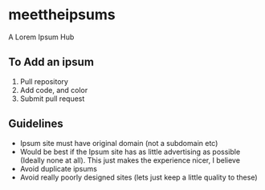 meettheipsums
=============

A Lorem Ipsum Hub

## To Add an ipsum
1. Pull repository
2. Add code, and color
3. Submit pull request

## Guidelines
- Ipsum site must have original domain (not a subdomain etc)
- Would be best if the Ipsum site has as little advertising as possible (Ideally none at all). This just makes the experience nicer, I believe
- Avoid duplicate ipsums
- Avoid really poorly designed sites (lets just keep a little quality to these)

